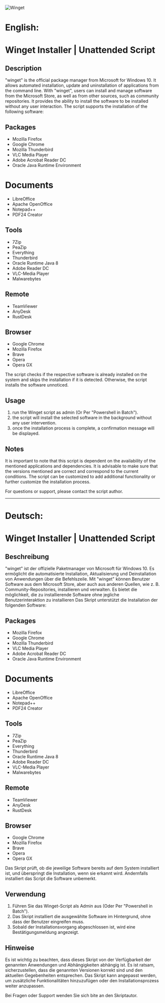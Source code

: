 
![Winget](https://github.com/SD-ITLab/Winget-Script/assets/30149483/3f946c90-1f9e-4dc5-b231-ae5c023ec8f0)

# English:

# Winget Installer | Unattended Script

## Description

"winget" is the official package manager from Microsoft for Windows 10. 
It allows automated installation, update and uninstallation of applications from the command line. 
With "winget", users can install and manage software from the Microsoft Store, as well as from other sources, such as community repositories.
It provides the ability to install the software to be installed without any user interaction.
The script supports the installation of the following software:

## Packages
- Mozilla Firefox
- Google Chrome
- Mozilla Thunderbird
- VLC Media Player
- Adobe Acrobat Reader DC
- Oracle Java Runtime Environment

# Documents
- LibreOffice
- Apache OpenOffice
- Notepad++
- PDF24 Creator

## Tools
- 7Zip
- PeaZip
- Everything
- Thunderbird
- Oracle Runtime Java 8
- Adobe Reader DC
- VLC-Media Player
- Malwarebytes

## Remote
- TeamViewer
- AnyDesk
- RustDesk

## Browser
- Google Chrome
- Mozilla Firefox
- Brave
- Opera
- Opera GX

The script checks if the respective software is already installed on the system and skips the installation if it is detected.
Otherwise, the script installs the software unnoticed.

## Usage
1. run the Winget script as admin (Or Per "Powershell in Batch").
2. the script will install the selected software in the background without any user intervention.
5. once the installation process is complete, a confirmation message will be displayed.

## Notes
It is important to note that this script is dependent on the availability of the mentioned applications and dependencies. 
It is advisable to make sure that the versions mentioned are correct and correspond to the current conditions. 
The script can be customized to add additional functionality or further customize the installation process.


For questions or support, please contact the script author.

----------------------------------------------------------------------------------------------------------------------------------------------------------------

# Deutsch:

# Winget Installer | Unattended Script

## Beschreibung

"winget" ist der offizielle Paketmanager von Microsoft für Windows 10. 
Es ermöglicht die automatisierte Installation, Aktualisierung und Deinstallation von Anwendungen über die Befehlszeile. 
Mit "winget" können Benutzer Software aus dem Microsoft Store, aber auch aus anderen Quellen, wie z. B. Community-Repositories, installieren und verwalten.
Es bietet die möglichkeit, die zu installierende Software ohne jegliche Benutzerinteraktion zu installieren
Das Skript unterstützt die Installation der folgenden Software:

## Packages
- Mozilla Firefox
- Google Chrome
- Mozilla Thunderbird
- VLC Media Player
- Adobe Acrobat Reader DC
- Oracle Java Runtime Environment

# Documents
- LibreOffice
- Apache OpenOffice
- Notepad++
- PDF24 Creator

## Tools
- 7Zip
- PeaZip
- Everything
- Thunderbird
- Oracle Runtime Java 8
- Adobe Reader DC
- VLC-Media Player
- Malwarebytes

## Remote
- TeamViewer
- AnyDesk
- RustDesk

## Browser
- Google Chrome
- Mozilla Firefox
- Brave
- Opera
- Opera GX

Das Skript prüft, ob die jeweilige Software bereits auf dem System installiert ist, und überspringt die Installation, wenn sie erkannt wird.
Andernfalls installiert das Script die Software unbemerkt.

## Verwendung
1. Führen Sie das Winget-Script als Admin aus (Oder Per "Powershell in Batch").
2. Das Skript installiert die ausgewählte Software im Hintergrund, ohne dass der Benutzer eingreifen muss.
5. Sobald der Installationsvorgang abgeschlossen ist, wird eine Bestätigungsmeldung angezeigt.

## Hinweise
Es ist wichtig zu beachten, dass dieses Skript von der Verfügbarkeit der genannten Anwendungen und Abhängigkeiten abhängig ist. 
Es ist ratsam, sicherzustellen, dass die genannten Versionen korrekt sind und den aktuellen Gegebenheiten entsprechen. 
Das Skript kann angepasst werden, um zusätzliche Funktionalitäten hinzuzufügen oder den Installationsprozess weiter anzupassen.


Bei Fragen oder Support wenden Sie sich bite an den Skriptautor.

